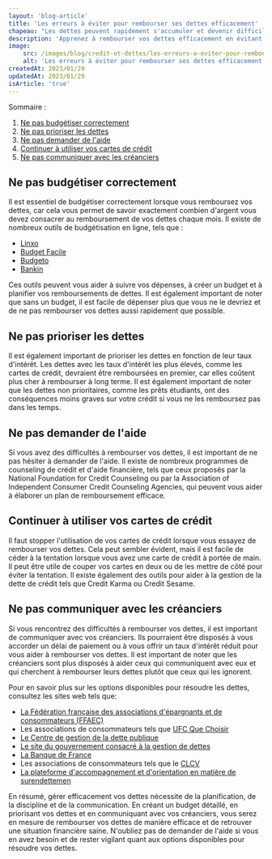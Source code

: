 ```yaml
---
layout: 'blog-article'
title: 'Les erreurs à éviter pour rembourser ses dettes efficacement'
chapeau: "Les dettes peuvent rapidement s'accumuler et devenir difficiles à gérer. Cependant, il est important de savoir comment les rembourser efficacement pour retrouver une situation financière saine. Dans cet article, nous allons vous montrer les erreurs les plus courantes commises lors du remboursement des dettes et comment les éviter pour optimiser vos chances de succès."
description: 'Apprenez à rembourser vos dettes efficacement en évitant les erreurs courantes. Suivez nos conseils pour retrouver une situation financière saine rapidement.'
image:
    src: /images/blog/credit-et-dettes/les-erreurs-a-eviter-pour-rembourser-ses-dettes-efficacement.png
    alt: 'Les erreurs à éviter pour rembourser ses dettes efficacement'
createdAt: 2023/01/29
updatedAt: 2023/01/29
isArticle: 'true'
---
```


Sommaire :

1. <a href="#ne-pas-budgétiser-correctement" title="Ne pas budgétiser correctement">Ne pas budgétiser correctement</a>
2. <a href="#ne-pas-prioriser-les-dettes" title="Ne pas prioriser les dettes">Ne pas prioriser les dettes</a>
3. <a href="#ne-pas-demander-de-laide" title="Ne pas demander de l'aide">Ne pas demander de l'aide</a>
4. <a href="#continuer-à-utiliser-vos-cartes-de-crédit" title="Continuer à utiliser vos cartes de crédit">Continuer à utiliser vos cartes de crédit</a>
5. <a href="#ne-pas-communiquer-avec-les-créanciers" title="Ne pas communiquer avec les créanciers">Ne pas communiquer avec les créanciers</a>

## Ne pas budgétiser correctement
Il est essentiel de budgétiser correctement lorsque vous remboursez vos dettes, car cela vous permet de savoir exactement combien d'argent vous devez consacrer au remboursement de vos dettes chaque mois. Il existe de nombreux outils de budgétisation en ligne, tels que :
- <a href="https://www.linxo.com/fr/" target="_blank" title="Linxo">Linxo</a>
- <a href="https://www.budgetfacile.fr/" target="_blank" title="Budget Facile">Budget Facile</a>
- <a href="https://budgeto.com/fr/" target="_blank" title="Budgeto">Budgeto</a>
- <a href="https://www.bankin.com/fr/" target="_blank" title="Bankin">Bankin</a>
  
Ces outils peuvent vous aider à suivre vos dépenses, à créer un budget et à planifier vos remboursements de dettes. Il est également important de noter que sans un budget, il est facile de dépenser plus que vous ne le devriez et de ne pas rembourser vos dettes aussi rapidement que possible.

## Ne pas prioriser les dettes
Il est également important de prioriser les dettes en fonction de leur taux d'intérêt. Les dettes avec les taux d'intérêt les plus élevés, comme les cartes de crédit, devraient être remboursées en premier, car elles coûtent plus cher à rembourser à long terme. Il est également important de noter que les dettes non prioritaires, comme les prêts étudiants, ont des conséquences moins graves sur votre crédit si vous ne les remboursez pas dans les temps.

## Ne pas demander de l'aide
Si vous avez des difficultés à rembourser vos dettes, il est important de ne pas hésiter à demander de l'aide. Il existe de nombreux programmes de counseling de crédit et d'aide financière, tels que ceux proposés par la National Foundation for Credit Counseling ou par la Association of Independent Consumer Credit Counseling Agencies, qui peuvent vous aider à élaborer un plan de remboursement efficace.

## Continuer à utiliser vos cartes de crédit
Il faut stopper l'utilisation de vos cartes de crédit lorsque vous essayez de rembourser vos dettes. Cela peut sembler évident, mais il est facile de céder à la tentation lorsque vous avez une carte de crédit à portée de main. Il peut être utile de couper vos cartes en deux ou de les mettre de côté pour éviter la tentation. Il existe également des outils pour aider à la gestion de la dette de crédit tels que Credit Karma ou Credit Sesame.

## Ne pas communiquer avec les créanciers
Si vous rencontrez des difficultés à rembourser vos dettes, il est important de communiquer avec vos créanciers. Ils pourraient être disposés à vous accorder un délai de paiement ou à vous offrir un taux d'intérêt réduit pour vous aider à rembourser vos dettes. Il est important de noter que les créanciers sont plus disposés à aider ceux qui communiquent avec eux et qui cherchent à rembourser leurs dettes plutôt que ceux qui les ignorent.

Pour en savoir plus sur les options disponibles pour résoudre les dettes, consultez les sites web tels que:

- <a href="https://www.ffaec.org/credit-et-dettes/" target="_blank" title="La Fédération française des associations d'épargnants et de consommateurs (FFAEC)">La Fédération française des associations d'épargnants et de consommateurs (FFAEC)</a>
- Les associations de consommateurs tels que <a href="https://www.quechoisir.org/epargne-et-credit/credit-et-dettes" target="_blank" title="UFC Que Choisir">UFC Que Choisir</a>
- <a href="https://www.gestiondeladette.fr/" target="_blank" title="Le Centre de gestion de la dette publique">Le Centre de gestion de la dette publique</a>
- <a href="https://www.economie.gouv.fr/particuliers/dettes" target="_blank" title="Le site du gouvernement consacré à la gestion de dettes">Le site du gouvernement consacré à la gestion de dettes</a>
- <a href="https://www.banque-france.fr/particuliers/credit-et-surendettement/credit-surendettement" target="_blank" title="La Banque de France">La Banque de France</a>
- Les associations de consommateurs tels que le <a href="https://www.clcv.org/dettes-credit/" target="_blank" title="CLCV">CLCV</a>
- <a href="https://www.mes-aides.gouv.fr/web/mes-aides/surendettement" target="_blank" title="La plateforme d'accompagnement et d'orientation en matière de surendettemen">La plateforme d'accompagnement et d'orientation en matière de surendettemen</a>

En résumé, gérer efficacement vos dettes nécessite de la planification, de la discipline et de la communication. En créant un budget détaillé, en priorisant vos dettes et en communiquant avec vos créanciers, vous serez en mesure de rembourser vos dettes de manière efficace et de retrouver une situation financière saine. N'oubliez pas de demander de l'aide si vous en avez besoin et de rester vigilant quant aux options disponibles pour résoudre vos dettes.
